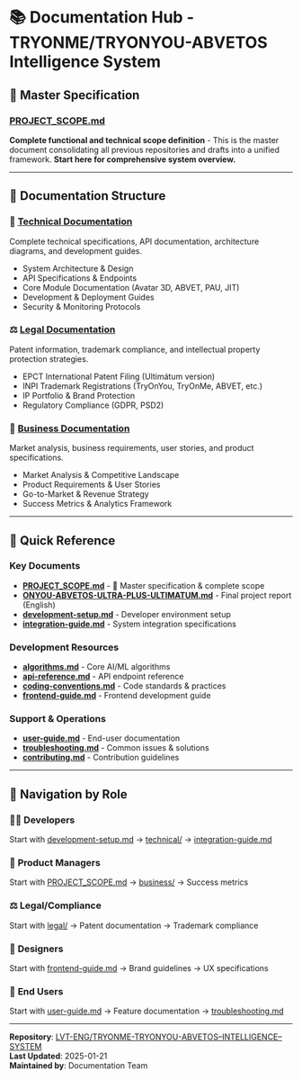 # 📚 Documentation Hub - TRYONME/TRYONYOU-ABVETOS Intelligence System

## 🎯 Master Specification

### [PROJECT_SCOPE.md](./PROJECT_SCOPE.md)
**Complete functional and technical scope definition** - This is the master document consolidating all previous repositories and drafts into a unified framework. **Start here for comprehensive system overview.**

---

## 📂 Documentation Structure

### 🔧 [Technical Documentation](./technical/)
Complete technical specifications, API documentation, architecture diagrams, and development guides.

- System Architecture & Design
- API Specifications & Endpoints  
- Core Module Documentation (Avatar 3D, ABVET, PAU, JIT)
- Development & Deployment Guides
- Security & Monitoring Protocols

### ⚖️ [Legal Documentation](./legal/)
Patent information, trademark compliance, and intellectual property protection strategies.

- EPCT International Patent Filing (Ultimátum version)
- INPI Trademark Registrations (TryOnYou, TryOnMe, ABVET, etc.)
- IP Portfolio & Brand Protection
- Regulatory Compliance (GDPR, PSD2)

### 💼 [Business Documentation](./business/)
Market analysis, business requirements, user stories, and product specifications.

- Market Analysis & Competitive Landscape
- Product Requirements & User Stories
- Go-to-Market & Revenue Strategy
- Success Metrics & Analytics Framework

---

## 📖 Quick Reference

### Key Documents
- **[PROJECT_SCOPE.md](./PROJECT_SCOPE.md)** - 🎯 Master specification & complete scope
- **[ONYOU-ABVETOS-ULTRA-PLUS-ULTIMATUM.md](./ONYOU-ABVETOS-ULTRA-PLUS-ULTIMATUM.md)** - Final project report (English)
- **[development-setup.md](./development-setup.md)** - Developer environment setup
- **[integration-guide.md](./integration-guide.md)** - System integration specifications

### Development Resources
- **[algorithms.md](./algorithms.md)** - Core AI/ML algorithms
- **[api-reference.md](./api-reference.md)** - API endpoint reference
- **[coding-conventions.md](./coding-conventions.md)** - Code standards & practices
- **[frontend-guide.md](./frontend-guide.md)** - Frontend development guide

### Support & Operations
- **[user-guide.md](./user-guide.md)** - End-user documentation
- **[troubleshooting.md](./troubleshooting.md)** - Common issues & solutions
- **[contributing.md](./contributing.md)** - Contribution guidelines

---

## 🎯 Navigation by Role

### 👨‍💻 **Developers**
Start with [development-setup.md](./development-setup.md) → [technical/](./technical/) → [integration-guide.md](./integration-guide.md)

### 💼 **Product Managers**
Start with [PROJECT_SCOPE.md](./PROJECT_SCOPE.md) → [business/](./business/) → Success metrics

### ⚖️ **Legal/Compliance**
Start with [legal/](./legal/) → Patent documentation → Trademark compliance

### 🎨 **Designers**
Start with [frontend-guide.md](./frontend-guide.md) → Brand guidelines → UX specifications

### 👥 **End Users**
Start with [user-guide.md](./user-guide.md) → Feature documentation → [troubleshooting.md](./troubleshooting.md)

---

**Repository**: [LVT-ENG/TRYONME-TRYONYOU-ABVETOS–INTELLIGENCE–SYSTEM](https://github.com/LVT-ENG/TRYONME-TRYONYOU-ABVETOS--INTELLIGENCE--SYSTEM)  
**Last Updated**: 2025-01-21  
**Maintained by**: Documentation Team
